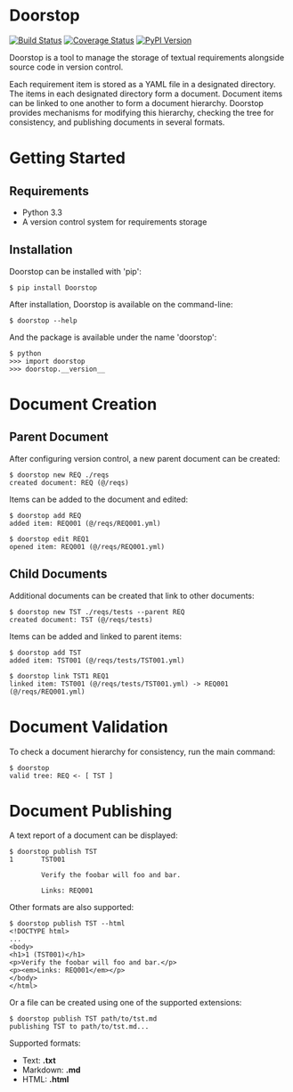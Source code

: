 Doorstop
========

[![Build Status](https://travis-ci.org/jacebrowning/doorstop.png?branch=master)](https://travis-ci.org/jacebrowning/doorstop)
[![Coverage Status](https://coveralls.io/repos/jacebrowning/doorstop/badge.png?branch=master)](https://coveralls.io/r/jacebrowning/doorstop?branch=master)
[![PyPI Version](https://badge.fury.io/py/Doorstop.png)](http://badge.fury.io/py/Doorstop)

Doorstop is a tool to manage the storage of textual requirements
alongside source code in version control.

Each requirement item is stored as a YAML file in a designated
directory. The items in each designated directory form a document.
Document items can be linked to one another to form a document
hierarchy. Doorstop provides mechanisms for modifying this hierarchy,
checking the tree for consistency, and publishing documents in several
formats.



Getting Started
===============

Requirements
------------

-   Python 3.3
-   A version control system for requirements storage


Installation
------------

Doorstop can be installed with 'pip':

    $ pip install Doorstop

After installation, Doorstop is available on the command-line:

    $ doorstop --help

And the package is available under the name 'doorstop':

    $ python
    >>> import doorstop
    >>> doorstop.__version__



Document Creation
=================

Parent Document
---------------

After configuring version control, a new parent document can be created:

    $ doorstop new REQ ./reqs
    created document: REQ (@/reqs)

Items can be added to the document and edited:

    $ doorstop add REQ
    added item: REQ001 (@/reqs/REQ001.yml)

    $ doorstop edit REQ1
    opened item: REQ001 (@/reqs/REQ001.yml)


Child Documents
---------------

Additional documents can be created that link to other documents:

    $ doorstop new TST ./reqs/tests --parent REQ
    created document: TST (@/reqs/tests)

Items can be added and linked to parent items:

    $ doorstop add TST
    added item: TST001 (@/reqs/tests/TST001.yml)

    $ doorstop link TST1 REQ1
    linked item: TST001 (@/reqs/tests/TST001.yml) -> REQ001 (@/reqs/REQ001.yml)



Document Validation
===================

To check a document hierarchy for consistency, run the main command:

    $ doorstop
    valid tree: REQ <- [ TST ]



Document Publishing
===================

A text report of a document can be displayed:

    $ doorstop publish TST
    1       TST001

            Verify the foobar will foo and bar.

            Links: REQ001

Other formats are also supported:

    $ doorstop publish TST --html
    <!DOCTYPE html>
    ...
    <body>
    <h1>1 (TST001)</h1>
    <p>Verify the foobar will foo and bar.</p>
    <p><em>Links: REQ001</em></p>
    </body>
    </html>

Or a file can be created using one of the supported extensions:

    $ doorstop publish TST path/to/tst.md
    publishing TST to path/to/tst.md...

Supported formats:

-   Text: **.txt**
-   Markdown: **.md**
-   HTML: **.html**
